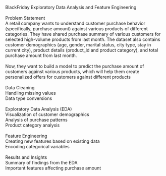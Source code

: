 <p align="left">BlackFriday Exploratory Data Analysis and Feature Engineering<br><br>Problem Statement<br>A retail company wants to understand customer purchase behavior (specifically, purchase amount) against various products of different categories. They have shared purchase summary of various customers for selected high-volume products from last month. The dataset also contains customer demographics (age, gender, marital status, city type, stay in current city), product details (product_id and product category), and total purchase amount from last month.<br><br>Now, they want to build a model to predict the purchase amount of customers against various products, which will help them create personalized offers for customers against different products<br><br>Data Cleaning<br>Handling missing values<br>Data type conversions<br><br>Exploratory Data Analysis (EDA)<br>Visualization of customer demographics<br>Analysis of purchase patterns<br>Product category analysis<br><br>Feature Engineering<br>Creating new features based on existing data<br>Encoding categorical variables<br><br>Results and Insights<br>Summary of findings from the EDA<br>Important features affecting purchase amount</p>

###
